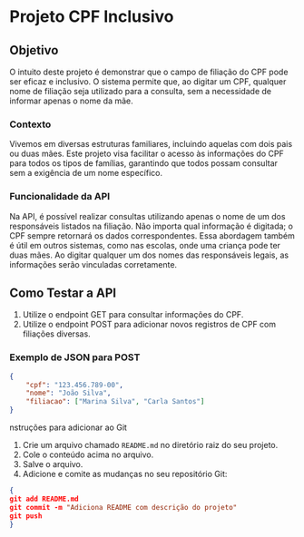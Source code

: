 # Projeto CPF Inclusivo

## Objetivo

O intuito deste projeto é demonstrar que o campo de filiação do CPF pode ser eficaz e inclusivo. O sistema permite que, ao digitar um CPF, qualquer nome de filiação seja utilizado para a consulta, sem a necessidade de informar apenas o nome da mãe.

### Contexto

Vivemos em diversas estruturas familiares, incluindo aquelas com dois pais ou duas mães. Este projeto visa facilitar o acesso às informações do CPF para todos os tipos de famílias, garantindo que todos possam consultar sem a exigência de um nome específico.

### Funcionalidade da API

Na API, é possível realizar consultas utilizando apenas o nome de um dos responsáveis listados na filiação. Não importa qual informação é digitada; o CPF sempre retornará os dados correspondentes. Essa abordagem também é útil em outros sistemas, como nas escolas, onde uma criança pode ter duas mães. Ao digitar qualquer um dos nomes das responsáveis legais, as informações serão vinculadas corretamente.

## Como Testar a API

1. Utilize o endpoint GET para consultar informações do CPF.
2. Utilize o endpoint POST para adicionar novos registros de CPF com filiações diversas.

### Exemplo de JSON para POST

```json
{
    "cpf": "123.456.789-00",
    "nome": "João Silva",
    "filiacao": ["Marina Silva", "Carla Santos"]
}
```

nstruções para adicionar ao Git

1. Crie um arquivo chamado `README.md` no diretório raiz do seu projeto.
2. Cole o conteúdo acima no arquivo.
3. Salve o arquivo.
4. Adicione e comite as mudanças no seu repositório Git:

```json
{
git add README.md
git commit -m "Adiciona README com descrição do projeto"
git push
}
```
